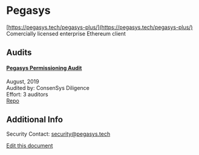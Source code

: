
# Pegasys
  
[https://pegasys.tech/pegasys-plus/](https://pegasys.tech/pegasys-plus/)<br>
Comercially licensed enterprise Ethereum client


## Audits



#### [Pegasys Permissioning Audit](https://diligence.consensys.net/audits/2019/08/pegasys-permissioning/)

August, 2019<br>
Audited by: ConsenSys Diligence<br>Effort: 3 auditors<br>
[Repo](https://github.com/PegaSysEng/permissioning-smart-contracts)
      

  



## Additional Info

Security Contact: security@pegasys.tech


[Edit this document](https://github.com/ConsenSys/blockchainSecurityDB/blob/master/projects/pegasys.json)